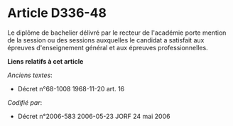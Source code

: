 # Article D336-48

Le diplôme de bachelier délivré par le recteur de l'académie porte mention de la session ou des sessions auxquelles le
candidat a satisfait aux épreuves d'enseignement général et aux épreuves professionnelles.

**Liens relatifs à cet article**

_Anciens textes_:

  - Décret n°68-1008 1968-11-20 art. 16

_Codifié par_:

  - Décret n°2006-583 2006-05-23 JORF 24 mai 2006
